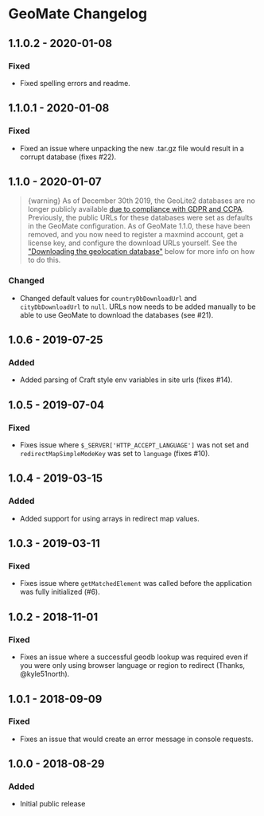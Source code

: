 # GeoMate Changelog

## 1.1.0.2 - 2020-01-08
### Fixed
- Fixed spelling errors and readme.

## 1.1.0.1 - 2020-01-08
### Fixed
- Fixed an issue where unpacking the new .tar.gz file would result in a corrupt database (fixes #22).

## 1.1.0 - 2020-01-07

> {warning} As of December 30th 2019, the GeoLite2 databases are no longer publicly available [due to compliance with GDPR and CCPA](https://blog.maxmind.com/2019/12/18/significant-changes-to-accessing-and-using-geolite2-databases/). Previously, the public URLs for these databases were set as defaults in the GeoMate configuration. As of GeoMate 1.1.0, these have been removed, and you now need to register a maxmind account, get a license key, and configure the download URLs yourself. See the ["Downloading the geolocation database"](https://github.com/vaersaagod/geomate#downloading-the-geolocation-database) below for more info on how to do this.

### Changed
- Changed default values for `countryDbDownloadUrl` and `cityDbDownloadUrl` to `null`. URLs now needs to be added manually to be able to use GeoMate to download the databases (see #21).

## 1.0.6 - 2019-07-25
### Added
- Added parsing of Craft style env variables in site urls (fixes #14).

## 1.0.5 - 2019-07-04
### Fixed
- Fixes issue where `$_SERVER['HTTP_ACCEPT_LANGUAGE']` was not set and `redirectMapSimpleModeKey` was set to `language` (fixes #10).

## 1.0.4 - 2019-03-15
### Added
- Added support for using arrays in redirect map values.

## 1.0.3 - 2019-03-11
### Fixed
- Fixes issue where `getMatchedElement` was called before the application was fully initialized (#6).

## 1.0.2 - 2018-11-01
### Fixed
- Fixes an issue where a successful geodb lookup was required even if you were only using browser language or region to redirect (Thanks, @kyle51north).

## 1.0.1 - 2018-09-09
### Fixed
- Fixes an issue that would create an error message in console requests.

## 1.0.0 - 2018-08-29
### Added
- Initial public release
